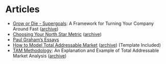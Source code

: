 # Articles

- [Grow or Die - Supergoals](https://future.com/grow-or-die-supergoals/): A Framework for Turning Your Company Around Fast ([archive](https://archive.ph/cpvlC))
- [Choosing Your North Star Metric](https://future.com/north-star-metrics/) ([archive](https://archive.ph/GSsSE))
- [Paul Graham’s Essays](http://paulgraham.com/articles.html)
- [How to Model Total Addressable Market](https://visible.vc/blog/modeling-total-addressable-market/) ([archive](https://archive.ph/vtmcB)) (Template Included)
- [TAM Methodology](https://www.toptal.com/finance/market-sizing/total-addressable-market-example): An Explanation and Example of Total Addressable Market Analysis ([archive](https://archive.ph/XuM0M))